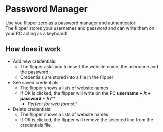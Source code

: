 # Password Manager

Use you flipper zero as a password manager and authenticator!      
The flipper stores your usernames and password and can write them on your PC acting as a keyboard!

## How does it work
- Add new credentials:
    - The flipper asks you to insert the website name, the username and the password
    - Credentials are stored into a file in the flipper
- See saved credentials:
    - The flipper shows a lists of website names
    - If OK is clicked, the flipper will write on the PC **username + /t + password + /n****
        - *Perfect for web forms!!!*
- Delete credentials:
    - The flipper shows a lists of website names
    - If OK is clicked, the flipper will remove the selected line from the credentials file